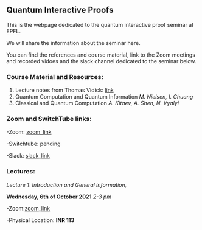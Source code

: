 ## Quantum Interactive Proofs

This is the webpage dedicated to the quantum interactive proof seminar at EPFL.

We will share the information about the seminar here. 

You can find the references and course material, link to the Zoom meetings and recorded vidoes and the slack channel dedicated to the seminar below.

### Course Material and Resources: 
1. Lecture notes from Thomas Vidick: [link](http://users.cms.caltech.edu/~vidick/teaching/fsmp/)
2. Quantum Computation and Quantum Information _M. Nielsen, I. Chuang_
3. Classical and Quantum Computation _A. Kitaev, A. Shen, N. Vyalyi_

### Zoom and SwitchTube links: 
-Zoom: [zoom_link](https://epfl.zoom.us/j/69333780300)

-Switchtube: pending

-Slack: [slack_link](https://join.slack.com/t/slack-tfg9433/shared_invite/zt-wus5ohtt-aNpLkuR8_n8RQb5NbBZPCQ)

### Lectures: 
_Lecture 1: Introduction and General information,_ 

**Wednesday, 6th of October 2021** _2-3 pm_

-Zoom:[zoom_link](https://epfl.zoom.us/j/69333780300)

-Physical Location: **INR 113**
